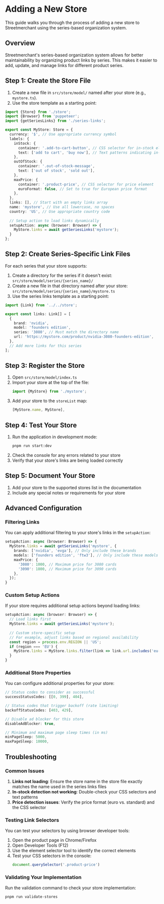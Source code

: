 # Adding a New Store

This guide walks you through the process of adding a new store to Streetmerchant using the series-based organization system.

## Overview

Streetmerchant's series-based organization system allows for better maintainability by organizing product links by series. This makes it easier to add, update, and manage links for different product series.

## Step 1: Create the Store File

1. Create a new file in `src/store/model/` named after your store (e.g., `mystore.ts`).
2. Use the store template as a starting point:

```typescript
import {Store} from './store';
import {Browser} from 'puppeteer';
import {getSeriesLinks} from './series-links';

export const MyStore: Store = {
  currency: '$', // Use appropriate currency symbol
  labels: {
    inStock: {
      container: '.add-to-cart-button', // CSS selector for in-stock elements
      text: ['add to cart', 'buy now'], // Text patterns indicating in-stock
    },
    outOfStock: {
      container: '.out-of-stock-message',
      text: ['out of stock', 'sold out'],
    },
    maxPrice: {
      container: '.product-price', // CSS selector for price element
      euroFormat: false, // Set to true for European price format
    },
  },
  links: [], // Start with an empty links array
  name: 'mystore', // Use all lowercase, no spaces
  country: 'US', // Use appropriate country code
  
  // Setup action to load links dynamically
  setupAction: async (browser: Browser) => {
    MyStore.links = await getSeriesLinks('mystore');
  }
};
```

## Step 2: Create Series-Specific Link Files

For each series that your store supports:

1. Create a directory for the series if it doesn't exist: `src/store/model/series/{series_name}/`
2. Create a new file in that directory named after your store: `src/store/model/series/{series_name}/mystore.ts`
3. Use the series links template as a starting point:

```typescript
import {Link} from '../../store';

export const links: Link[] = [
  {
    brand: 'nvidia',
    model: 'founders edition',
    series: '3080', // Must match the directory name
    url: 'https://mystore.com/product/nvidia-3080-founders-edition',
  },
  // Add more links for this series
];
```

## Step 3: Register the Store

1. Open `src/store/model/index.ts`
2. Import your store at the top of the file:
   ```typescript
   import {MyStore} from './mystore';
   ```
3. Add your store to the `storeList` map:
   ```typescript
   [MyStore.name, MyStore],
   ```

## Step 4: Test Your Store

1. Run the application in development mode:
   ```bash
   pnpm run start:dev
   ```
2. Check the console for any errors related to your store
3. Verify that your store's links are being loaded correctly

## Step 5: Document Your Store

1. Add your store to the supported stores list in the documentation
2. Include any special notes or requirements for your store

## Advanced Configuration

### Filtering Links

You can apply additional filtering to your store's links in the `setupAction`:

```typescript
setupAction: async (browser: Browser) => {
  MyStore.links = await getSeriesLinks('mystore', {
    brands: ['nvidia', 'evga'], // Only include these brands
    models: ['founders edition', 'ftw3'], // Only include these models
    maxPrice: {
      '3080': 1000, // Maximum price for 3080 cards
      '3090': 1800, // Maximum price for 3090 cards
    },
  });
}
```

### Custom Setup Actions

If your store requires additional setup actions beyond loading links:

```typescript
setupAction: async (browser: Browser) => {
  // Load links first
  MyStore.links = await getSeriesLinks('mystore');
  
  // Custom store-specific setup
  // For example, adjust links based on regional availability
  const region = process.env.REGION || 'US';
  if (region === 'EU') {
    MyStore.links = MyStore.links.filter(link => link.url.includes('eu-store'));
  }
}
```

### Additional Store Properties

You can configure additional properties for your store:

```typescript
// Status codes to consider as successful
successStatusCodes: [[0, 399], 404],

// Status codes that trigger backoff (rate limiting)
backoffStatusCodes: [403, 429],

// Disable ad blocker for this store
disableAdBlocker: true,

// Minimum and maximum page sleep times (in ms)
minPageSleep: 5000,
maxPageSleep: 10000,
```

## Troubleshooting

### Common Issues

1. **Links not loading**: Ensure the store name in the store file exactly matches the name used in the series links files
2. **In-stock detection not working**: Double-check your CSS selectors and text patterns
3. **Price detection issues**: Verify the price format (euro vs. standard) and the CSS selector

### Testing Link Selectors

You can test your selectors by using browser developer tools:

1. Open the product page in Chrome/Firefox
2. Open Developer Tools (F12)
3. Use the element selector tool to identify the correct elements
4. Test your CSS selectors in the console:
   ```javascript
   document.querySelector('.product-price')
   ```

### Validating Your Implementation

Run the validation command to check your store implementation:

```bash
pnpm run validate-stores
```